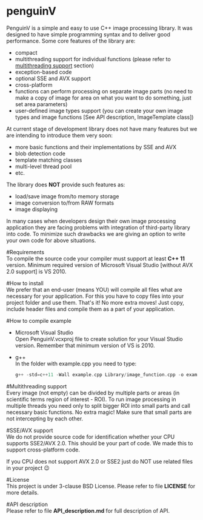 # penguinV

PenguinV is a simple and easy to use C++ image processing library. It was designed to have simple programming syntax and to deliver good performance. Some core features of the library are:

- compact
- multithreading support for individual functions (please refer to [multithreading support](#multithreading-support) section)
- exception-based code
- optional SSE and AVX support
- cross-platform
- functions can perform processing on separate image parts (no need to make a copy of image for area on what you want to do something, just set area parameters)
- user-defined image types support (you can create your own image types and image functions [See API description, ImageTemplate class])

At current stage of development library does not have many features but we are intending to introduce them very soon:
- more basic functions and their implementations by SSE and AVX
- blob detection code
- template matching classes
- multi-level thread pool
- etc.

The library does **NOT** provide such features as:
- load/save image from/to memory storage
- image conversion to/from RAW formats
- image displaying

In many cases when developers design their own image processing application they are facing problems with integration of third-party library into code. To minimize such drawbacks we are giving an option to write your own code for above situations.

#Requirements    
To compile the source code your compiler must support at least **C++ 11** version. Minimum required version of Microsoft Visual Studio [without AVX 2.0 support] is VS 2010.

#How to install    
We prefer that an end-user (means YOU) will compile all files what are necessary for your application. For this you have to copy files into your project folder and use them. That's it! No more extra moves! Just copy, include header files and compile them as a part of your application.

#How to compile example    
- Microsoft Visual Studio    
Open PenguinV.vcxproj file to create solution for your Visual Studio version. Remember that minimum version of VS is 2010.

- g++    
In the folder with example.cpp you need to type:    
	```cpp
	g++ -std=c++11 -Wall example.cpp Library/image_function.cpp -o example
	```

#Multithreading support    
Every image (not empty) can be divided by multiple parts or areas (in scientific terms region of interest - ROI). To run image processing in multiple threads you need only to split bigger ROI into small parts and call necessary basic functions. No extra magic! Make sure that small parts are not intercepting by each other.

#SSE/AVX support    
We do not provide source code for identification whether your CPU supports SSE2/AVX 2.0. This should be your part of code. We made this to support cross-platform code.

If you CPU does not support AVX 2.0 or SSE2 just do NOT use related files in your project :wink:

#License    
This project is under 3-clause BSD License. Please refer to file **LICENSE** for more details.

#API description    
Please refer to file **API_description.md** for full description of API.
